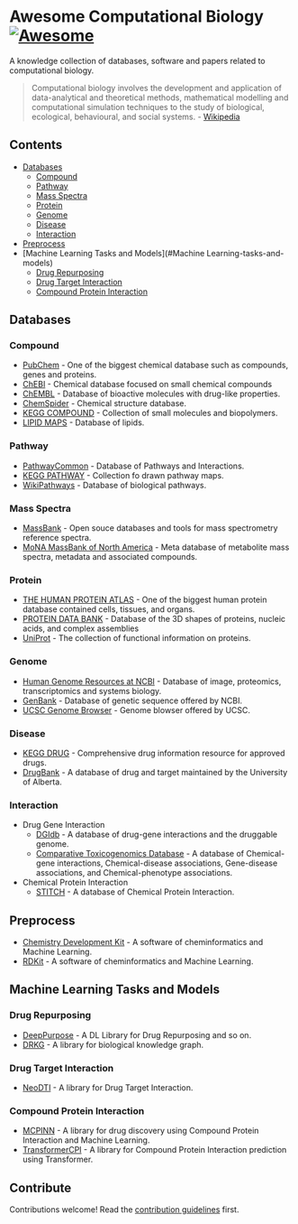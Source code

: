 # Awesome Computational Biology [![Awesome](https://awesome.re/badge.svg)](https://awesome.re)

A knowledge collection of databases, software and papers related to computational biology.

> Computational biology involves the development and application of data-analytical and theoretical methods,
> mathematical modelling and computational simulation techniques to the study of biological, ecological,
> behavioural, and social systems. - [Wikipedia](https://en.wikipedia.org/wiki/Computational_biology)

## Contents

- [Databases](#databases)
  - [Compound](#compound)
  - [Pathway](#pathway)
  - [Mass Spectra](#mass-spectra)
  - [Protein](#protein)
  - [Genome](#genome)
  - [Disease](#disease)
  - [Interaction](#interaction)
- [Preprocess](#preprocess)
- [Machine Learning Tasks and Models](#Machine Learning-tasks-and-models)
  - [Drug Repurposing](#drug-repurposing)
  - [Drug Target Interaction](#drug-target-interaction)
  - [Compound Protein Interaction](#compound-protein-interaction)

## Databases
### Compound
- [PubChem](https://pubchem.ncbi.nlm.nih.gov/) - One of the biggest chemical database such as compounds, genes and proteins.
- [ChEBI](https://www.ebi.ac.uk/chebi/) - Chemical database  focused on small chemical compounds
- [ChEMBL](https://www.ebi.ac.uk/chembl/) - Database of bioactive molecules with drug-like properties.
- [ChemSpider](http://www.chemspider.com/) - Chemical structure database.
- [KEGG COMPOUND](https://www.genome.jp/kegg/compound/) - Collection of small molecules and biopolymers.
- [LIPID MAPS](https://www.lipidmaps.org/databases/lmsd/overview) - Database of lipids.
### Pathway
- [PathwayCommon](https://www.pathwaycommons.org/) - Database of Pathways and Interactions.
- [KEGG PATHWAY](https://www.genome.jp/kegg/pathway.html) - Collection fo drawn pathway maps.
- [WikiPathways](https://wikipathways.org/) - Database of biological pathways.
### Mass Spectra
- [MassBank](http://www.massbank.jp/) - Open souce databases and tools for mass spectrometry reference spectra.
- [MoNA MassBank of North America](https://mona.fiehnlab.ucdavis.edu/) - Meta database of metabolite mass spectra, metadata and associated compounds.
### Protein
- [THE HUMAN PROTEIN ATLAS](https://www.proteinatlas.org/) - One of the biggest human protein database contained cells, tissues, and organs. 
- [PROTEIN DATA BANK](https://www.rcsb.org/) - Database of the 3D shapes of proteins, nucleic acids, and complex assemblies
- [UniProt](https://www.uniprot.org/) - The collection of functional information on proteins.
### Genome
- [Human Genome Resources at NCBI](https://www.ncbi.nlm.nih.gov/projects/genome/guide/human/index.shtml) - Database of image, proteomics, transcriptomics and systems biology.
- [GenBank](https://www.ncbi.nlm.nih.gov/genbank/) - Database of genetic sequence offered by NCBI.
- [UCSC Genome Browser](https://genome.ucsc.edu/) - Genome blowser offered by UCSC.
### Disease
- [KEGG DRUG](https://www.genome.jp/kegg/drug/) - Comprehensive drug information resource for approved drugs.
- [DrugBank](https://www.drugbank.com/) - A database of drug and target maintained by the University of Alberta.
### Interaction
- Drug Gene Interaction
  - [DGIdb](https://www.dgidb.org/) - A database of drug-gene interactions and the druggable genome.
  - [Comparative Toxicogenomics Database](http://ctdbase.org/) - A database of Chemical-gene interactions, Chemical-disease associations, Gene-disease associations, and Chemical-phenotype associations.
- Chemical Protein Interaction
  - [STITCH](http://stitch.embl.de/) - A database of Chemical Protein Interaction.

## Preprocess

- [Chemistry Development Kit](https://github.com/cdk/cdk) - A software of cheminformatics and Machine Learning.
- [RDKit](https://github.com/rdkit/rdkit) - A software of cheminformatics and Machine Learning.

## Machine Learning Tasks and Models

### Drug Repurposing

- [DeepPurpose](https://github.com/kexinhuang12345/DeepPurpose) - A DL Library for Drug Repurposing and so on. 
- [DRKG](https://github.com/gnn4dr/DRKG) - A library for biological knowledge graph.

### Drug Target Interaction

- [NeoDTI](https://github.com/FangpingWan/NeoDTI) - A library for Drug Target Interaction.

### Compound Protein Interaction

- [MCPINN](https://github.com/mhlee0903/multi_channels_PINN) - A library for drug discovery using Compound Protein Interaction and Machine Learning.
- [TransformerCPI](https://github.com/lifanchen-simm/transformerCPI) - A library for Compound Protein Interaction prediction using Transformer. 

## Contribute

Contributions welcome! Read the [contribution guidelines](contributing.md) first.
